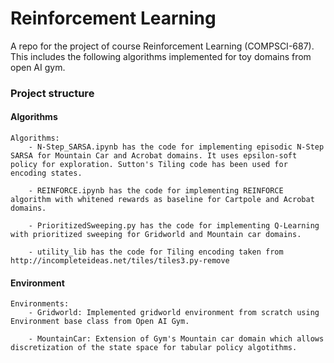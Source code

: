 # Reinforcement Learning
A repo for the project of course Reinforcement Learning (COMPSCI-687). This includes the following algorithms implemented for toy domains from open AI gym.

### Project structure

#### Algorithms
```
Algorithms:
    - N-Step_SARSA.ipynb has the code for implementing episodic N-Step SARSA for Mountain Car and Acrobat domains. It uses epsilon-soft policy for exploration. Sutton's Tiling code has been used for encoding states.

    - REINFORCE.ipynb has the code for implementing REINFORCE algorithm with whitened rewards as baseline for Cartpole and Acrobat domains.

    - PrioritizedSweeping.py has the code for implementing Q-Learning with prioritized sweeping for Gridworld and Mountain car domains. 

    - utility_lib has the code for Tiling encoding taken from http://incompleteideas.net/tiles/tiles3.py-remove
```

#### Environment
```
Environments:
    - Gridworld: Implemented gridworld environment from scratch using Environment base class from Open AI Gym.
    
    - MountainCar: Extension of Gym's Mountain car domain which allows discretization of the state space for tabular policy algotithms.
```


